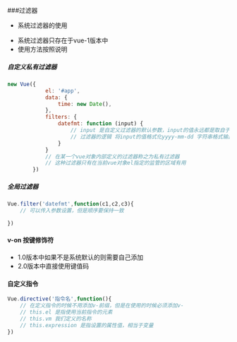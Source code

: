 ###过滤器

- 系统过滤器的使用
 + 系统过滤器只存在于vue-1版本中
 + 使用方法按照说明

##### 自定义私有过滤器 
```javascript
new Vue({
            el: '#app',
            data: {
                time: new Date(),
            },
            filters: {
                datefmt: function (input) {
                    // input 是自定义过滤器的默认参数，input的值永远都是取自于 | 左边的内容
                    // 过滤器的逻辑 将input的值格式化yyyy-mm-dd 字符串格式输出
                }
            }
            // 在某一个vue对象内部定义的过滤器称之为私有过滤器
            // 这种过滤器只有在当前vue对象el指定的监管的区域有用
        })
```
##### 全局过滤器 
```javascript
Vue.filter('datefmt',function(c1,c2,c3){
    // 可以传入参数设置，但是顺序要保持一致

})
```
#### v-on 按键修饰符
- 1.0版本中如果不是系统默认的则需要自己添加
- 2.0版本中直接使用键值码

#### 自定义指令
```javascript
Vue.directive('指令名',function(){
    // 在定义指令的时候不用添加v-前缀，但是在使用的时候必须添加v-
    // this.el 是指使用当前指令的元素
    // this.vm 我们定义的名称
    // this.expression 是指设置的属性值，相当于变量
})
``` 


